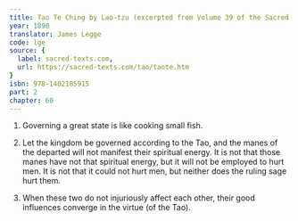 ```yaml
---
title: Tao Te Ching by Lao-tzu (excerpted from Volume 39 of the Sacred Books of the East.)
year: 1890
translator: James Legge
code: lge
source: {
  label: sacred-texts.com,
  url: https://sacred-texts.com/tao/taote.htm
}
isbn: 978-1402185915
part: 2
chapter: 60
---
```

1. Governing a great state is like cooking small fish. 

2. Let the kingdom be governed according to the Tao, and the manes
of the departed will not manifest their spiritual energy. It is not
that those manes have not that spiritual energy, but it will not be
employed to hurt men. It is not that it could not hurt men, but neither
does the ruling sage hurt them. 

3. When these two do not injuriously affect each other, their good
influences converge in the virtue (of the Tao).